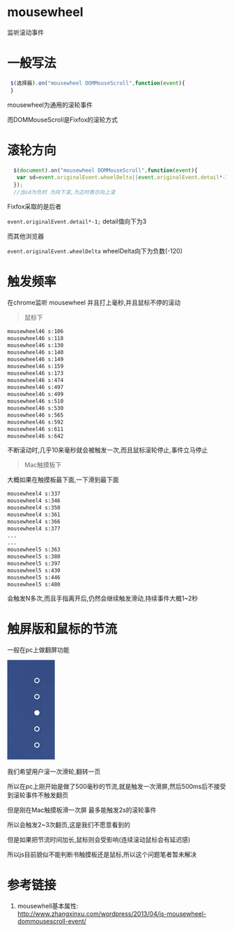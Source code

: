 # mousewheel

监听滚动事件

# 一般写法

```javascript
 $(选择器).on("mousewheel DOMMouseScroll",function(event){
 }
```
mousewheel为通用的滚轮事件

而DOMMouseScroll是Fixfox的滚轮方式

# 滚轮方向

```javascript
  $(document).on("mousewheel DOMMouseScroll",function(event){
   var sd=event.originalEvent.wheelDelta||event.originalEvent.detail*-1;
  });
  //当sd为负时 为向下滚,为正时表示向上滚
```

Fixfox采取的是后者

`event.originalEvent.detail*-1;` detail值向下为3

而其他浏览器

`event.originalEvent.wheelDelta` wheelDelta向下为负数(-120)

# 触发频率

在chrome监听 mousewheel 并且打上毫秒,并且鼠标不停的滚动

> 鼠标下 

```shell
mousewheel46 s:106
mousewheel46 s:118
mousewheel46 s:130
mousewheel46 s:140
mousewheel46 s:149
mousewheel46 s:159
mousewheel46 s:173
mousewheel46 s:474
mousewheel46 s:497
mousewheel46 s:499
mousewheel46 s:510
mousewheel46 s:530
mousewheel46 s:565
mousewheel46 s:592
mousewheel46 s:611
mousewheel46 s:642

```
不断滚动时,几乎10来毫秒就会被触发一次,而且鼠标滚轮停止,事件立马停止

> Mac触摸板下

大概如果在触摸板最下面,一下滑到最下面

```shell
mousewheel4 s:337
mousewheel4 s:346
mousewheel4 s:350
mousewheel4 s:361
mousewheel4 s:366
mousewheel4 s:377
...
...
mousewheel5 s:363
mousewheel5 s:380
mousewheel5 s:397
mousewheel5 s:430
mousewheel5 s:446
mousewheel5 s:480
```

会触发N多次,而且手指离开后,仍然会继续触发滑动,持续事件大概1~2秒

# 触屏版和鼠标的节流

一般在pc上做翻屏功能

![滑轮](/assets/QQ20170217-0.png)

我们希望用户滚一次滑轮,翻转一页

所以在pc上刚开始是做了500毫秒的节流,就是触发一次滑屏,然后500ms后不接受到滚轮事件不触发翻页

但是刚在Mac触摸板滑一次屏 最多能触发2s的滚轮事件

所以会触发2~3次翻页,这是我们不愿意看到的

但是如果把节流时间加长,鼠标则会受影响(连续滚动鼠标会有延迟感)

所以js目前貌似不能判断书触摸板还是鼠标,所以这个问题笔者暂未解决

# 参考链接

1. mousewhell基本属性: http://www.zhangxinxu.com/wordpress/2013/04/js-mousewheel-dommousescroll-event/